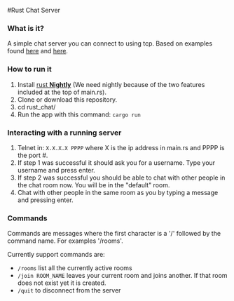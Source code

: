 #Rust Chat Server

### What is it?

A simple chat server you can connect to using tcp. Based on examples found [here](http://nbaksalyar.github.io/2015/07/10/writing-chat-in-rust.html) and [here](https://github.com/carllerche/mio/blob/getting-started/doc/getting-started.md).

### How to run it
1. Install [rust **Nightly**](https://www.rust-lang.org/install.html) (We need nightly because of the two features included at the top of main.rs).
2. Clone or download this repository.
3. cd rust_chat/
4. Run the app with this command: `cargo run`

### Interacting with a running server
1. Telnet in: `X.X.X.X PPPP` where X is the ip address in main.rs and PPPP is the port #.
2. If step 1 was successful it should ask you for a username. Type your username and press enter.
3. If step 2 was successful you should be able to chat with other people in the chat room now. You will be in the "default" room.
4. Chat with other people in the same room as you by typing a message and pressing enter.

### Commands
Commands are messages where the first character is a '/' followed by the command name. For examples '/rooms'.

Currently support commands are:

* `/rooms` list all the currently active rooms
* `/join ROOM_NAME` leaves your current room and joins another. If that room does not exist yet it is created.
* `/quit` to disconnect from the server
